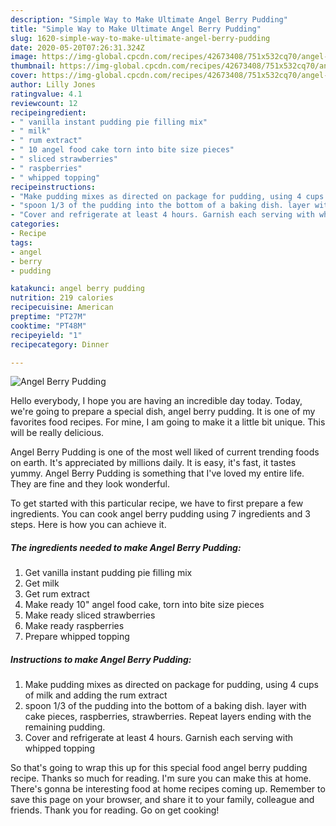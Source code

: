 ```yaml
---
description: "Simple Way to Make Ultimate Angel Berry Pudding"
title: "Simple Way to Make Ultimate Angel Berry Pudding"
slug: 1620-simple-way-to-make-ultimate-angel-berry-pudding
date: 2020-05-20T07:26:31.324Z
image: https://img-global.cpcdn.com/recipes/42673408/751x532cq70/angel-berry-pudding-recipe-main-photo.jpg
thumbnail: https://img-global.cpcdn.com/recipes/42673408/751x532cq70/angel-berry-pudding-recipe-main-photo.jpg
cover: https://img-global.cpcdn.com/recipes/42673408/751x532cq70/angel-berry-pudding-recipe-main-photo.jpg
author: Lilly Jones
ratingvalue: 4.1
reviewcount: 12
recipeingredient:
- " vanilla instant pudding pie filling mix"
- " milk"
- " rum extract"
- " 10 angel food cake torn into bite size pieces"
- " sliced strawberries"
- " raspberries"
- " whipped topping"
recipeinstructions:
- "Make pudding mixes as directed on package for pudding, using 4 cups of milk and adding the rum extract"
- "spoon 1/3 of the pudding into the bottom of a baking dish. layer with cake pieces, raspberries,  strawberries. Repeat layers ending with the remaining pudding."
- "Cover and refrigerate at least 4 hours. Garnish each serving with whipped topping"
categories:
- Recipe
tags:
- angel
- berry
- pudding

katakunci: angel berry pudding 
nutrition: 219 calories
recipecuisine: American
preptime: "PT27M"
cooktime: "PT48M"
recipeyield: "1"
recipecategory: Dinner

---
```



![Angel Berry Pudding](https://img-global.cpcdn.com/recipes/42673408/751x532cq70/angel-berry-pudding-recipe-main-photo.jpg)

Hello everybody, I hope you are having an incredible day today. Today, we're going to prepare a special dish, angel berry pudding. It is one of my favorites food recipes. For mine, I am going to make it a little bit unique. This will be really delicious.



Angel Berry Pudding is one of the most well liked of current trending foods on earth. It's appreciated by millions daily. It is easy, it's fast, it tastes yummy. Angel Berry Pudding is something that I've loved my entire life. They are fine and they look wonderful.


To get started with this particular recipe, we have to first prepare a few ingredients. You can cook angel berry pudding using 7 ingredients and 3 steps. Here is how you can achieve it.

<!--inarticleads1-->

##### The ingredients needed to make Angel Berry Pudding:

1. Get  vanilla instant pudding pie filling mix
1. Get  milk
1. Get  rum extract
1. Make ready  10&#34; angel food cake, torn into bite size pieces
1. Make ready  sliced strawberries
1. Make ready  raspberries
1. Prepare  whipped topping




<!--inarticleads2-->

##### Instructions to make Angel Berry Pudding:

1. Make pudding mixes as directed on package for pudding, using 4 cups of milk and adding the rum extract
1. spoon 1/3 of the pudding into the bottom of a baking dish. layer with cake pieces, raspberries,  strawberries. Repeat layers ending with the remaining pudding.
1. Cover and refrigerate at least 4 hours. Garnish each serving with whipped topping




So that's going to wrap this up for this special food angel berry pudding recipe. Thanks so much for reading. I'm sure you can make this at home. There's gonna be interesting food at home recipes coming up. Remember to save this page on your browser, and share it to your family, colleague and friends. Thank you for reading. Go on get cooking!
